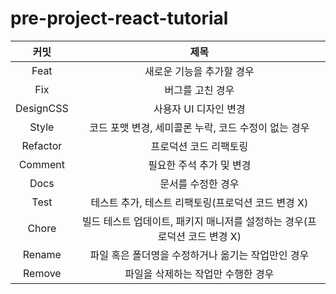 # pre-project-react-tutorial


|커밋|제목|
|:------:|:---:|
|Feat|새로운 기능을 추가할 경우|
|Fix|버그를 고친 경우|
|DesignCSS|사용자 UI 디자인 변경|
|Style|코드 포맷 변경, 세미콜론 누락, 코드 수정이 없는 경우|
|Refactor|프로덕션 코드 리팩토링|
|Comment|필요한 주석 추가 및 변경|
|Docs|문서를 수정한 경우|
|Test|테스트 추가, 테스트 리팩토링(프로덕션 코드 변경 X)|
|Chore|빌드 테스트 업데이트, 패키지 매니저를 설정하는 경우(프로덕션 코드 변경 X)|
|Rename|파일 혹은 폴더명을 수정하거나 옮기는 작업만인 경우|
|Remove|파일을 삭제하는 작업만 수행한 경우|

